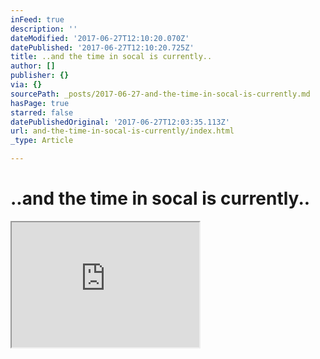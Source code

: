 ```yaml
---
inFeed: true
description: ''
dateModified: '2017-06-27T12:10:20.070Z'
datePublished: '2017-06-27T12:10:20.725Z'
title: ..and the time in socal is currently..
author: []
publisher: {}
via: {}
sourcePath: _posts/2017-06-27-and-the-time-in-socal-is-currently.md
hasPage: true
starred: false
datePublishedOriginal: '2017-06-27T12:03:35.113Z'
url: and-the-time-in-socal-is-currently/index.html
_type: Article

---
```

# ..and the time in socal is currently..

<iframe src="https://the-grid.github.io/ed-userhtml/?g=eJwlzUEOgyAUhOGrEJJ2p1iTbhqxcdNV79AgToFUsIGnJJ6-pC7_xTfTuXdUHixFLbkl-qabEDnneoejDTFp6zCuwdQBJPS86E-V3WRA1SGrrb3PKphVGUiEMzmPfQmQg0d0Wp3ax3NJryEYzEicFUxW8kvTnDizcMZSqWvD2X9uXOKEKHnpBOULSX0njqv-B14nPOU" height="200" style=""></iframe>